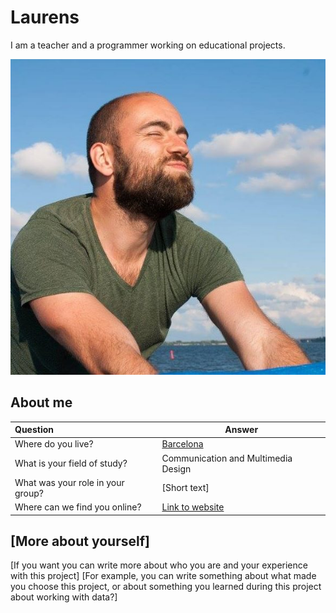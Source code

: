 # Laurens
<!-- Fill in information between these brackets[]. You can delete the brackets and this comments when you are done. We'll use this information for the project website. You can update this info whenever you like :) -->

I am a teacher and a programmer working on educational projects.

![Picture of Laurens](Laurens.jpg)

## About me

<!-- This section includes a mandatory table with some questions and answers about yourself. You can add more questions and answers if you like! -->
| Question                             | Answer                                             |
|:-------------------------------------|----------------------------------------------------|
| Where do you live?                   | [Barcelona](https://www.wikidata.org/wiki/Q1492) |
| What is your field of study?         | Communication and Multimedia Design                                   |
| What was your role in your group?    | [Short text]                                       |
| Where can we find you online?        | [Link to website](https://website)                 |

## [More about yourself]
[If you want you can write more about who you are and your experience with this project]
[For example, you can write something about what made you choose this project, or about something you learned during this project about working with data?]
